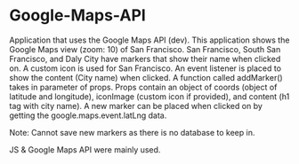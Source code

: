 # Google-Maps-API

Application that uses the Google Maps API (dev).  This application shows the Google Maps view (zoom: 10) of San Francisco.  San Francisco, South San Francisco, and Daly City have markers that show their name when clicked on.  A custom icon is used for San Francisco.  An event listener is placed to show the content (City name) when clicked.  A function called addMarker() takes in parameter of props.  Props contain an object of coords (object of latitude and longitude), iconImage (custom icon if provided), and content (h1 tag with city name).  A new marker can be placed when clicked on by getting the google.maps.event.latLng data.  

Note: Cannot save new markers as there is no database to keep in.

JS & Google Maps API were mainly used.
